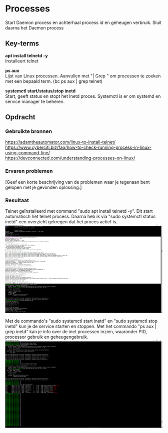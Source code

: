 # Processes
Start Daemon process en achterhaal process id en geheugen verbruik. Sluit daarna het Daemon process

## Key-terms
**apt install telnetd -y**  
Installeert telnet

**ps aux**  
Lijst van Linux processen. Aanvullen met "| Grep " om processen te zoeken met een bepaald term. (bc ps aux | grep telnet)

**systemctl start/status/stop inetd**  
Start, geeft status en stopt het Inetd proces. Systemctl is er om systemd en service manager te beheren.



## Opdracht
### Gebruikte bronnen
https://adamtheautomator.com/linux-to-install-telnet/  
https://www.cyberciti.biz/faq/how-to-check-running-process-in-linux-using-command-line/  
https://devconnected.com/understanding-processes-on-linux/

### Ervaren problemen
[Geef een korte beschrijving van de problemen waar je tegenaan bent gelopen met je gevonden oplossing.]

### Resultaat
Telnet geïnstalleerd met command "sudo apt install telnetd -y". Dit start automatisch het telnet process. Daarna heb ik via "sudo systemctl status inetd" een overzicht gekregen dat het proces actief is. 
![](https://github.com/techgrounds/techgrounds-Rogier1978/blob/main/00_includes/LNX-06%2001install.png)

Met de commando's "sudo systemctl start inetd" en "sudo systemctl stop inetd" kun je de service starten en stoppen. Met het commando "ps aux | grep inetd" kan je info over de inet processen inzien, waaronder PID, processor gebruik en geheugengebruik.
![](https://github.com/techgrounds/techgrounds-Rogier1978/blob/main/00_includes/LNX-06%2002%20startenstop.png)

